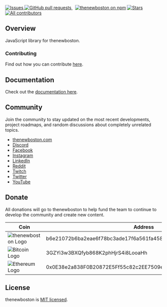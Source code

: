  [ ![Issues](https://img.shields.io/github/issues/thenewboston-developers/thenewboston-js?color=0088ff) ](https://github.com/thenewboston-developers/thenewboston-js/issues) [ ![GitHub pull requests](https://img.shields.io/github/issues-pr/thenewboston-developers/thenewboston-js?color=0088ff) ](https://github.com/thenewboston-developers/thenewboston-js/pulls)  [![thenewboston on npm](https://img.shields.io/npm/v/thenewboston?logo=npm&logoColor=fff&label=NPM+package&color=limegreen)](https://www.npmjs.com/package/thenewboston) [ ![Stars](https://img.shields.io/github/stars/thenewboston-developers/thenewboston-js.svg) ](https://github.com/thenewboston-developers/thenewboston-js/stargazers) [ ![All contributors](https://img.shields.io/github/contributors/thenewboston-developers/thenewboston-js.svg) ](https://github.com/thenewboston-developers/thenewboston-js/graphs/contributors) 

 
## Overview

JavaScript library for thenewboston.

### Contributing

Find out how you can contribute [here](https://github.com/thenewboston-developers/thenewboston-js/blob/master/docs/CONTRIBUTING.md).

## Documentation

Check out the [documentation here](https://thenewboston-developers.github.io/thenewboston-js/).

## Community

Join the community to stay updated on the most recent developments, project roadmaps, and random discussions about completely unrelated topics.

- [thenewboston.com](https://thenewboston.com/)
- [Discord](https://discord.gg/thenewboston)
- [Facebook](https://www.facebook.com/TheNewBoston-464114846956315/)
- [Instagram](https://www.instagram.com/thenewboston_official/)
- [LinkedIn](https://www.linkedin.com/company/thenewboston-developers/)
- [Reddit](https://www.reddit.com/r/thenewboston/)
- [Twitch](https://www.twitch.tv/thenewboston/videos)
- [Twitter](https://twitter.com/thenewboston_og)
- [YouTube](https://www.youtube.com/user/thenewboston)

## Donate

All donations will go to thenewboston to help fund the team to continue to develop the community and create new content.

| Coin                                                                                                                        | Address                                                          |
| --------------------------------------------------------------------------------------------------------------------------- | ---------------------------------------------------------------- |
| ![thenewboston Logo](https://github.com/thenewboston-developers/Website/raw/development/src/assets/images/thenewboston.png) | b6e21072b6ba2eae6f78bc3ade17f6a561fa4582d5494a5120617f2027d38797 |
| ![Bitcoin Logo](https://github.com/thenewboston-developers/Website/raw/development/src/assets/images/bitcoin.png)           | 3GZYi3w3BXQfyb868K2phHjrS4i8LooaHh                               |
| ![Ethereum Logo](https://github.com/thenewboston-developers/Website/raw/development/src/assets/images/ethereum.png)         | 0x0E38e2a838F0B20872E5Ff55c82c2EE7509e6d4A                       |


## License

thenewboston is [MIT licensed](http://opensource.org/licenses/MIT).
